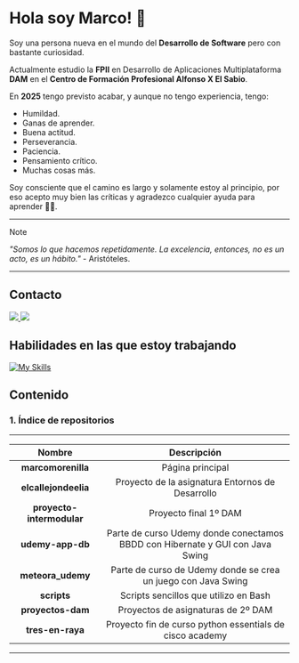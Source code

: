 
# Hola soy Marco! 🌱

Soy una persona nueva en el mundo del **Desarrollo de Software** pero con bastante curiosidad.

Actualmente estudio la **FPII** en Desarrollo de Aplicaciones Multiplataforma **DAM** en el **Centro de Formación Profesional Alfonso X El Sabio**.

En **2025** tengo previsto acabar, y aunque no tengo experiencia, tengo:

- Humildad.
- Ganas de aprender.
- Buena actitud.
- Perseverancia.
- Paciencia.
- Pensamiento crítico.
- Muchas cosas más.

Soy consciente que el camino es largo y solamente estoy al principio, por eso acepto muy bien las críticas y agradezco  cualquier ayuda para aprender 👨‍💻.

***

> [!NOTE]
> 
> _"Somos lo que hacemos repetidamente. La excelencia, entonces, no es un acto, es un hábito."_  - Aristóteles.
> 


***
## Contacto

<p align="left">
  <a href="https://es.linkedin.com/in/marco-antonio-morenilla-alonso-826b0490">
    <img src="https://skillicons.dev/icons?i=linkedin&perline=2" />
  </a>
  <a href="mailto:mmorenilla.dev@gmail.com">
    <img src="https://skillicons.dev/icons?i=gmail&perline=2&theme=light" />
  </a>
</p>

## Habilidades en las que estoy trabajando
[![My Skills](https://skillicons.dev/icons?i=idea,vscode,java,kotlin,mongodb,html,css,php,py,aws,git,github,arch,bash,neovim,notion,obsidian&perline=8&theme=light)](https://skillicons.dev)

## Contenido
      
### 1. Índice de repositorios

***

|           Nombre          |                                            Descripción                                             |
| :----------------------: | :------------------------------------------------------------------------------------------------: |
|**marcomorenilla**        |Página principal                                                                                    |
|**elcallejondeelia**      |Proyecto de la asignatura Entornos de Desarrollo                                                    |
|**proyecto-intermodular**  |Proyecto final 1º DAM                                                                               |
|**udemy-app-db**          | Parte de curso Udemy donde conectamos BBDD con Hibernate y GUI con Java Swing                      |                                                                        
|**meteora_udemy**         |Parte de curso de Udemy donde se crea un juego con Java Swing                                       |
|**scripts**               |Scripts sencillos que utilizo en Bash                                                               |  
|**proyectos-dam**          |Proyectos de asignaturas de 2º DAM                                                                  |
|**tres-en-raya**          |Proyecto fin de curso python essentials de cisco academy                                            |

***
